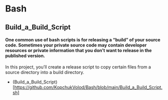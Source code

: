 # Bash

## Build_a_Build_Script
#### One common use of bash scripts is for releasing a “build” of your source code. Sometimes your private source code may contain developer resources or private information that you don’t want to release in the published version.

In this project, you’ll create a release script to copy certain files from a source directory into a build directory.
- (Build_a_Build_Script)[https://github.com/KopchukVolod/Bash/blob/main/Build_a_Build_Script.sh]

